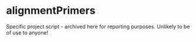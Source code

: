 # alignmentPrimers
Specific project script - archived here for reporting purposes. Unlikely to be of use to anyone!
